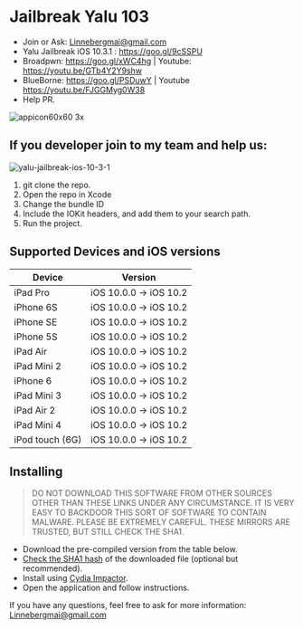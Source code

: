 # Jailbreak Yalu 103 

- Join or Ask: Linnebergmai@gmail.com
- Yalu Jailbreak iOS 10.3.1 : https://goo.gl/9cSSPU
- Broadpwn: https://goo.gl/xWC4hg    | Youtube: https://youtu.be/GTb4Y2Y9shw
- BlueBorne: https://goo.gl/PSDuwY   | Youtube https://youtu.be/FJGGMyg0W38
- Help PR.

![appicon60x60 3x](https://user-images.githubusercontent.com/29992468/30249765-83a67cf2-964b-11e7-82b9-50dcaa4c4daf.png)
## If you developer join to my team and help us: 
![yalu-jailbreak-ios-10-3-1](https://user-images.githubusercontent.com/29992468/30249806-39cf1cbe-964c-11e7-86ad-6e11bdc18adc.png)
1. git clone the repo.
2. Open the repo in Xcode
3. Change the bundle ID
4. Include the IOKit headers, and add them to your search path.
5. Run the project.

## Supported Devices and iOS versions

| Device | Version |
|---------|----------|
| iPad Pro  | iOS 10.0.0 -> iOS 10.2 |
| iPhone 6S  | iOS 10.0.0 -> iOS 10.2 |
| iPhone SE  | iOS 10.0.0 -> iOS 10.2 |
| iPhone 5S  | iOS 10.0.0 -> iOS 10.2 |
| iPad Air| iOS 10.0.0 -> iOS 10.2 |
| iPad Mini 2| iOS 10.0.0 -> iOS 10.2 |
| iPhone 6  | iOS 10.0.0 -> iOS 10.2 |
| iPad Mini 3| iOS 10.0.0 -> iOS 10.2 |
| iPad Air 2| iOS 10.0.0 -> iOS 10.2 |
| iPad Mini 4 | iOS 10.0.0 -> iOS 10.2 |
| iPod touch (6G)  | iOS 10.0.0 -> iOS 10.2 |

## Installing

> DO NOT DOWNLOAD THIS SOFTWARE FROM OTHER SOURCES OTHER THAN THESE LINKS UNDER ANY CIRCUMSTANCE. IT IS VERY EASY TO BACKDOOR THIS SORT OF SOFTWARE TO CONTAIN MALWARE. PLEASE BE EXTREMELY CAREFUL. THESE MIRRORS ARE TRUSTED, BUT STILL CHECK THE SHA1.

* Download the pre-compiled version from the table below.
* [Check the SHA1 hash](http://onlinemd5.com) of the downloaded file (optional but recommended).
* Install using [Cydia Impactor](http://www.cydiaimpactor.com/).
* Open the application and follow instructions.

If you have any questions, feel free to ask for more information: Linnebergmai@gmail.com

